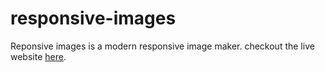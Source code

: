 # responsive-images

Reponsive images is a modern responsive image maker. checkout the live website [here](https://easy-responsive-images.herokuapp.com/).


